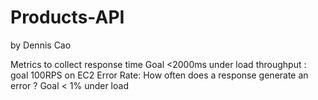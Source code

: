 # Products-API
by Dennis Cao


Metrics to collect
response time Goal <2000ms under load
throughput : goal 100RPS on EC2
Error Rate: How often does a response generate an error ? Goal < 1% under load
